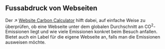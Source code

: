## Fussabdruck von Webseiten

Der ↗ [Website Carbon Calculator](https://www.websitecarbon.com/) hilft dabei, auf einfache Weise zu überprüfen, ob eine Webseite unter dem globalen Durchschnitt an CO<sup>2</sup>-Emissionen liegt und wie viele Emissionen konkret beim Besuch anfallen. Bietet auch ein Label für die eigene Webseite an, falls man die Emissionen ausweisen möchte.
